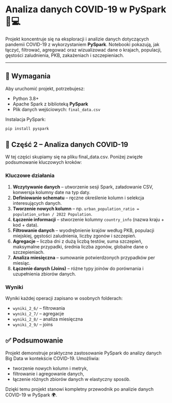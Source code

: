 # Analiza danych COVID-19 w PySpark 🧢💻

Projekt koncentruje się na eksploracji i analizie danych dotyczących pandemii COVID-19 z wykorzystaniem **PySpark**. Notebooki pokazują, jak łączyć, filtrować, agregować oraz wizualizować dane o krajach, populacji, gęstości zaludnienia, PKB, zakażeniach i szczepieniach.

---

## 🚀 Wymagania

Aby uruchomić projekt, potrzebujesz:

- Python 3.8+
- Apache Spark z biblioteką **PySpark**
- Plik danych wejściowych: `final_data.csv`

Instalacja PySpark:

```bash
pip install pyspark
```

## 🔎 Część 2 – Analiza danych COVID-19

W tej części skupiamy się na pliku final\_data.csv. Poniżej zwięzłe podsumowanie kluczowych kroków:

### Kluczowe działania

1. **Wczytywanie danych** – utworzenie sesji Spark, załadowanie CSV, konwersja kolumny date na typ daty.
2. **Definiowanie schematu** – ręczne określenie kolumn i selekcja interesujących danych.
3. **Tworzenie nowych kolumn** – np. `urban_population_ratio = population_urban / 2022 Population`.
4. **Łączenie informacji** – stworzenie kolumny `country_info` (nazwa kraju + kod + data).
5. **Filtrowanie danych** – wyodrębnienie krajów według PKB, populacji miejskiej, gęstości zaludnienia, liczby zgonów i szczepień.
6. **Agregacje** – liczba dni z dużą liczbą testów, suma szczepień, maksymalne przypadki, średnia liczba zgonów, globalne dane o szczepieniach.
7. **Analiza miesięczna** – sumowanie potwierdzonych przypadków per miesiąc.
8. **Łączenie danych (Joins)** – różne typy joinów do porównania i uzupełnienia zbiorów danych.

### Wyniki

Wyniki każdej operacji zapisano w osobnych folderach:

- `wyniki_2_6/` – filtrowania
- `wyniki_2_7/` – agregacje
- `wyniki_2_8/` – analiza miesięczna
- `wyniki_2_9/` – joins

## ✅ Podsumowanie

Projekt demonstruje praktyczne zastosowanie PySpark do analizy danych Big Data w kontekście COVID-19. Umożliwia:

- tworzenie nowych kolumn i metryk,
- filtrowanie i agregowanie danych,
- łączenie różnych zbiorów danych w elastyczny sposób.

Dzięki temu projekt stanowi kompletny przewodnik po analizie danych COVID-19 w PySpark 🌍.

